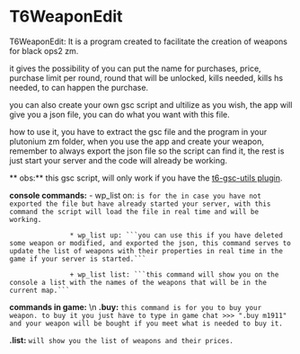 # T6WeaponEdit
T6WeaponEdit: It is a program created to facilitate the creation of weapons for black ops2 zm.

it gives the possibility of you can put the name for purchases, price, purchase limit per round, round that will be unlocked, kills needed, kills hs needed, to can happen the purchase.

you can also create your own gsc script and ultilize as you wish, the app will give you a json file, you can do what you want with this file.

how to use it, you have to extract the gsc file and the program in your plutonium zm folder, when you use the app and create your weapon, remember to always export the json file so the script can find it, the rest is just start your server and the code will already be working. 

** obs:** this gsc script, will only work if you have the [t6-gsc-utils plugin](https://github.com/fedddddd/t6-gsc-utils).

**console commands:**
                   - wp_list on: ```is for the in case you have not exported the file but have already started your server, with this command the script will load the file in real time and will be working.```

                   * wp_list up: ```you can use this if you have deleted some weapon or modified, and exported the json, this command serves to update the list of weapons with their properties in real time in the game if your server is started.```

                   + wp_list list: ```this command will show you on the console a list with the names of the weapons that will be in the current map.```

**commands in game:** \n
**.buy:** ```this command is for you to buy your weapon. to buy it you just have to type in game chat >>> ".buy m1911" and your weapon will be bought if you meet what is needed to buy it.```

**.list:** ```will show you the list of weapons and their prices.```
